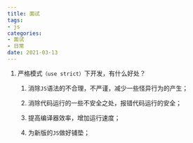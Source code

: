 ```yaml
---
title: 面试
tags:
- js
categories:
- 面试
- 日常
date: 2021-03-13
---
```


1. 严格模式`（use strict）`下开发，有什么好处？

   1. 消除`JS`语法的不合理，不严谨，减少一些怪异行为的产生；

   2. 消除代码运行的一些不安全之处，报错代码运行的安全；

   3. 提高编译器效率，增加运行速度；

   4. 为新版的`JS`做好铺垫；


